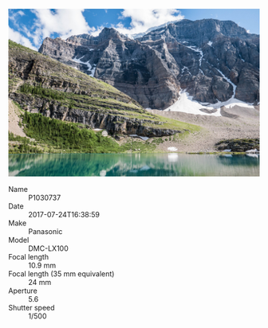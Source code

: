 [![P1030737](/photos/hd/P1030737.jpg)](/photos/full/P1030737.jpg?raw=true)

<dl>
  <dt>Name</dt>
  <dd>P1030737</dd>
  <dt>Date</dt>
  <dd>2017-07-24T16:38:59</dd>
  <dt>Make</dt>
  <dd>Panasonic</dd>
  <dt>Model</dt>
  <dd>DMC-LX100</dd>
  <dt>Focal length</dt>
  <dd>10.9 mm</dd>
  <dt>Focal length (35 mm equivalent)</dt>
  <dd>24 mm</dd>
  <dt>Aperture</dt>
  <dd>5.6</dd>
  <dt>Shutter speed</dt>
  <dd>1/500</dd>
</dl>
